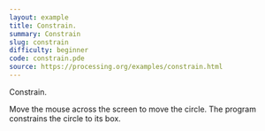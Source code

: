 ```yaml
---
layout: example
title: Constrain.
summary: Constrain
slug: constrain
difficulty: beginner
code: constrain.pde
source: https://processing.org/examples/constrain.html
---
```


Constrain. 

 Move the mouse across the screen to move the circle. The program constrains the circle to its box.
